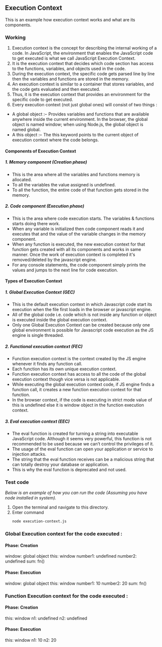 ## Execution Context

This is an example how execution context works and what are its components.

### Working

1. Execution context is the concept for describing the internal working of a code. In JavaScript, the environment that enables the JavaScript code to get executed is what we call JavaScript Execution Context. 
2. It is the execution context that decides which code section has access to the functions, variables, and objects used in the code. 
3. During the execution context, the specific code gets parsed line by line then the variables and functions are stored in the memory. 
4. An execution context is similar to a container that stores variables, and the code gets evaluated and then executed. 
5. Thus, it is the execution context that provides an environment for the specific code to get executed.
6.  Every execution context (not just global ones) will consist of two things : 
- A global object :–  Provides variables and functions that are available anywhere inside the current environment. In the browser, the global object is named window; when using Node.js, the global object is named global.
- A this object :–  The this keyword points to the current object of execution context where the code belongs.

#### Components of Execution Context

##### 1. Memory component (Creation phase)
- This is the area where all the variables and functions memory is allocated.
- To all the variables the value assigned is undefined.
- To all the function, the entire code of that function gets stored in the memory.

##### 2. Code component (Execution phase)
- This is the area where code execution starts. The variables & functions starts doing there work.
- When any variable is initialized then code component reads it and executes that and the value of the variable changes in the memory component.
- When any function is executed, the new execution context for that function gets created with all its components and works in same manner. Once the work of execution context is completed it's removed/deleted by the javascript engine.
- For any console statements, the code component simply prints the values and jumps to the next line for code execution.

#### Types of Execution Context

##### 1. Global Execution Context (GEC)
- This is the default execution context in which Javascript code start its execution when the file first loads in the browser or javascript engine. 
- All of the global code i.e. code which is not inside any function or object is executed inside the global execution context. 
- Only one Global Execution Context can be created because only one global environment is possible for Javascript code execution as the JS engine is single threaded.

##### 2. Functional execution context (FEC)
- Function execution context is the context created by the JS engine whenever it finds any function call. 
- Each function has its own unique execution context.  
- Function execution context has access to all the code of the global execution context though vice versa is not applicable. 
- While executing the global execution context code, if JS engine finds a function call, it creates a new function execution context for that function. 
- In the browser context, if the code is executing in strict mode value of this is undefined else it is window object in the function execution context.

##### 3. Eval execution context (EEC)
- The eval function is created for turning a string into executable JavaScript code. Although it seems very powerful, this function is not recommended to be used because we can’t control the privileges of it.
- The usage of the eval function can open your application or service to injection attacks. 
- The string that the eval function receives can be a malicious string that can totally destroy your database or application. 
- This is why the eval function is deprecated and not used.

### Test code

_Below is an example of how you can run the code (Assuming you have node installed in system)._

1. Open the terminal and navigate to this directory.
2. Enter command
   ```sh
   node execution-context.js
   ```

### Global Execution context for the code executed : 
#### Phase: Creation
window: global object
this: window
number1: undefined
number2: undefined
sum: fn()

#### Phase: Execution
window: global object
this: window
number1: 10
number2: 20
sum: fn()

### Function Execution context for the code executed : 
#### Phase: Creation
this: window
n1: undefined
n2: undefined

#### Phase: Execution
this: window
n1: 10
n2: 20